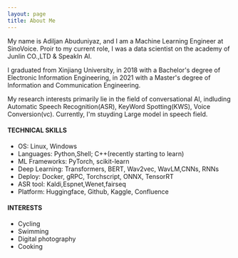 ```yaml
---
layout: page
title: About Me
---
```




My name is Adiljan Abuduniyaz, and I am a Machine Learning Engineer at SinoVoice. Proir to my current role, I was a data scientist on the academy of Junlin CO.,LTD & SpeakIn AI.

I graduated from Xinjiang University, in 2018 with a Bachelor's degree of Electronic Information Engineering, in 2021 with a Master's degree of Information and Communication Engineering.

My research interests primarily lie in the field of conversational AI, indluding Automatic Speech Recognition(ASR), KeyWord Spotting(KWS), Voice Conversion(vc). Currently, I'm stuyding Large model in speech field.

#### TECHNICAL SKILLS
- OS: Linux, Windows
- Languages: Python,Shell; C++(recently starting to learn)
- ML Frameworks: PyTorch, scikit-learn
- Deep Learning: Transformers, BERT, Wav2vec, WavLM,CNNs, RNNs
- Deploy: Docker, gRPC, Torchscript, ONNX, TensorRT
- ASR tool: Kaldi,Espnet,Wenet,fairseq
- Platform: Huggingface, Github, Kaggle, Confluence

#### INTERESTS 
- Cycling
- Swimming
- Digital photography
- Cooking


